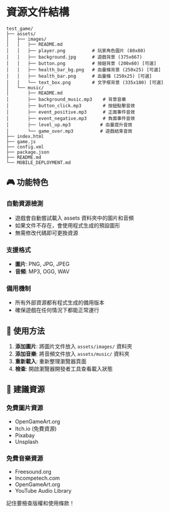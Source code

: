 # 資源文件結構

```
test_game/
├── assets/
│   ├── images/
│   │   ├── README.md
│   │   ├── player.png          # 玩家角色圖片 (80x80)
│   │   ├── background.jpg      # 遊戲背景 (375x667)
│   │   ├── button.png          # 按鈕背景 (200x60) [可選]
│   │   ├── health_bar_bg.png   # 血量條背景 (250x25) [可選]
│   │   ├── health_bar.png      # 血量條 (250x25) [可選]
│   │   └── text_box.png        # 文字框背景 (335x180) [可選]
│   └── music/
│       ├── README.md
│       ├── background_music.mp3    # 背景音樂
│       ├── button_click.mp3        # 按鈕點擊音效
│       ├── event_positive.mp3      # 正面事件音效
│       ├── event_negative.mp3      # 負面事件音效
│       ├── level_up.mp3           # 血量提升音效
│       └── game_over.mp3          # 遊戲結束音效
├── index.html
├── game.js
├── config.xml
├── package.json
├── README.md
└── MOBILE_DEPLOYMENT.md
```

## 🎮 功能特色

### 自動資源檢測
- 遊戲會自動嘗試載入 assets 資料夾中的圖片和音頻
- 如果文件不存在，會使用程式生成的預設圖形
- 無需修改代碼即可更換資源

### 支援格式
- **圖片**: PNG, JPG, JPEG
- **音頻**: MP3, OGG, WAV

### 備用機制
- 所有外部資源都有程式生成的備用版本
- 確保遊戲在任何情況下都能正常運行

## 🔧 使用方法

1. **添加圖片**: 將圖片文件放入 `assets/images/` 資料夾
2. **添加音樂**: 將音頻文件放入 `assets/music/` 資料夾
3. **重新載入**: 重新整理瀏覽器頁面
4. **檢查**: 開啟瀏覽器開發者工具查看載入狀態

## 🎨 建議資源

### 免費圖片資源
- OpenGameArt.org
- Itch.io (免費資源)
- Pixabay
- Unsplash

### 免費音樂資源
- Freesound.org
- Incompetech.com
- OpenGameArt.org
- YouTube Audio Library

記住要檢查版權和使用條款！